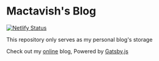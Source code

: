 # Mactavish's Blog

[![Netlify Status](https://api.netlify.com/api/v1/badges/0cda79f4-2f97-4e5c-9ed1-03fb7f123845/deploy-status)](https://app.netlify.com/sites/cranky-shaw-b1a6f8/deploys)

This repository only serves as my personal blog's storage

Check out my [online](https://macsalvation.net) blog, Powered by [Gatsby.js](https://www.gatsbyjs.org/)
